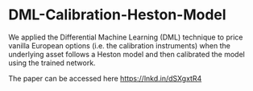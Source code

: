 # DML-Calibration-Heston-Model

We applied the Differential Machine Learning (DML) technique to price vanilla European options (i.e. the calibration instruments) when the underlying asset follows a Heston model and then calibrated the model using the trained network. 

The paper can be accessed here https://lnkd.in/dSXgxtR4



<!-- This repository contains the code I have implemented to this end. You will find:
* Three Jupyter notebooks intended to be opened in a Google Colab environment:
    1. ”DataGeneration.ipynb” file contains the implementation of the Heston pricer, the different differentials of the normalised forward put price w.r.t inputs as well as the generator used to build the datasets utilised to train, validate, and test the neural networks.
    2. ”DifferentialNeuralNetworks.ipynb” file presents how to apply the DML technique to price European put options when the underlying asset follows a Heston model. I also introduced different regularisation techniques and applied them notably in the case of the DML. I compared their performance in reducing overfitting and improving the generalisation error. The DML performance is also compared to the classical Deep Learning (DL) (without differentiation) one in the case of Feed-Forward Neural Networks. I showed that the DML outperforms the DL.
    3. ”Calibration.ipynb” presents how DML is used to reduce Heston calibration’s computation time dramatically and compares traditional calibration to the Differential Neural Network (DNN) based one.

    The files imported into the Google Colab environment are in data_generation/, hyperparam_tuning_res/ and calibration_data/ folders.
    
* A data_generation/ folder contains two .csv files containing the generated synthetic data.
* A calibration_data/ folder contains three .csv files used to calibrate the Heston model on the market data.
* A hyperparam_tuning_res/folder contains two .csv files displaying the results of the hyperparameter tuning.
* A DML_results/ folder contains .pdf files illustrating the results obtained in ”DifferentialNeuralNetworks.ipynb” notebook.
* A Calib_Results/ folder contains .csv and .pdf files representing the results of the calibration process. -->